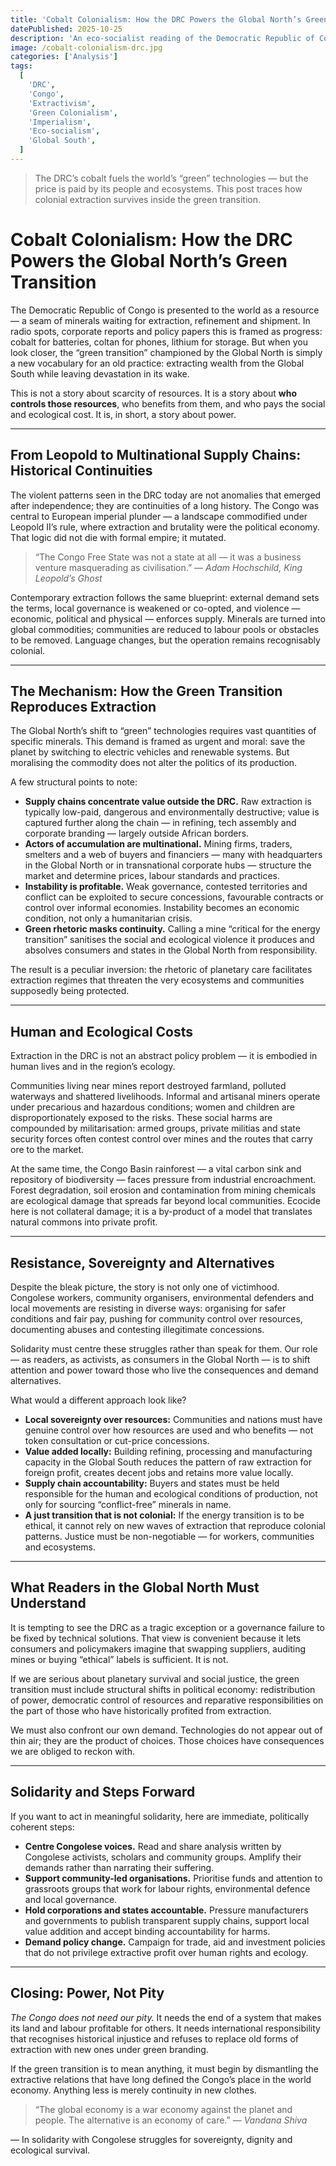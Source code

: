 ```yaml
---
title: 'Cobalt Colonialism: How the DRC Powers the Global North’s Green Transition'
datePublished: 2025-10-25
description: 'An eco-socialist reading of the Democratic Republic of Congo — tracing how extraction, empire and global supply chains convert Congolese life and land into profits for the Global North under the guise of a “green” transition.'
image: /cobalt-colonialism-drc.jpg
categories: ['Analysis']
tags:
  [
    'DRC',
    'Congo',
    'Extractivism',
    'Green Colonialism',
    'Imperialism',
    'Eco-socialism',
    'Global South',
  ]
---
```


> The DRC’s cobalt fuels the world’s “green” technologies — but the price is paid by its people and ecosystems. This post traces how colonial extraction survives inside the green transition.

# Cobalt Colonialism: How the DRC Powers the Global North’s Green Transition

The Democratic Republic of Congo is presented to the world as a resource — a seam of minerals waiting for extraction, refinement and shipment. In radio spots, corporate reports and policy papers this is framed as progress: cobalt for batteries, coltan for phones, lithium for storage. But when you look closer, the “green transition” championed by the Global North is simply a new vocabulary for an old practice: extracting wealth from the Global South while leaving devastation in its wake.

This is not a story about scarcity of resources. It is a story about **who controls those resources**, who benefits from them, and who pays the social and ecological cost. It is, in short, a story about power.

---

## From Leopold to Multinational Supply Chains: Historical Continuities

The violent patterns seen in the DRC today are not anomalies that emerged after independence; they are continuities of a long history. The Congo was central to European imperial plunder — a landscape commodified under Leopold II’s rule, where extraction and brutality were the political economy. That logic did not die with formal empire; it mutated.

> “The Congo Free State was not a state at all — it was a business venture masquerading as civilisation.”
> — _Adam Hochschild, King Leopold’s Ghost_

Contemporary extraction follows the same blueprint: external demand sets the terms, local governance is weakened or co-opted, and violence — economic, political and physical — enforces supply. Minerals are turned into global commodities; communities are reduced to labour pools or obstacles to be removed. Language changes, but the operation remains recognisably colonial.

---

## The Mechanism: How the Green Transition Reproduces Extraction

The Global North’s shift to “green” technologies requires vast quantities of specific minerals. This demand is framed as urgent and moral: save the planet by switching to electric vehicles and renewable systems. But moralising the commodity does not alter the politics of its production.

A few structural points to note:

- **Supply chains concentrate value outside the DRC.** Raw extraction is typically low-paid, dangerous and environmentally destructive; value is captured further along the chain — in refining, tech assembly and corporate branding — largely outside African borders.
- **Actors of accumulation are multinational.** Mining firms, traders, smelters and a web of buyers and financiers — many with headquarters in the Global North or in transnational corporate hubs — structure the market and determine prices, labour standards and practices.
- **Instability is profitable.** Weak governance, contested territories and conflict can be exploited to secure concessions, favourable contracts or control over informal economies. Instability becomes an economic condition, not only a humanitarian crisis.
- **Green rhetoric masks continuity.** Calling a mine “critical for the energy transition” sanitises the social and ecological violence it produces and absolves consumers and states in the Global North from responsibility.

The result is a peculiar inversion: the rhetoric of planetary care facilitates extraction regimes that threaten the very ecosystems and communities supposedly being protected.

---

## Human and Ecological Costs

Extraction in the DRC is not an abstract policy problem — it is embodied in human lives and in the region’s ecology.

Communities living near mines report destroyed farmland, polluted waterways and shattered livelihoods. Informal and artisanal miners operate under precarious and hazardous conditions; women and children are disproportionately exposed to the risks. These social harms are compounded by militarisation: armed groups, private militias and state security forces often contest control over mines and the routes that carry ore to the market.

At the same time, the Congo Basin rainforest — a vital carbon sink and repository of biodiversity — faces pressure from industrial encroachment. Forest degradation, soil erosion and contamination from mining chemicals are ecological damage that spreads far beyond local communities. Ecocide here is not collateral damage; it is a by-product of a model that translates natural commons into private profit.

---

## Resistance, Sovereignty and Alternatives

Despite the bleak picture, the story is not only one of victimhood. Congolese workers, community organisers, environmental defenders and local movements are resisting in diverse ways: organising for safer conditions and fair pay, pushing for community control over resources, documenting abuses and contesting illegitimate concessions.

Solidarity must centre these struggles rather than speak for them. Our role — as readers, as activists, as consumers in the Global North — is to shift attention and power toward those who live the consequences and demand alternatives.

What would a different approach look like?

- **Local sovereignty over resources:** Communities and nations must have genuine control over how resources are used and who benefits — not token consultation or cut-price concessions.
- **Value added locally:** Building refining, processing and manufacturing capacity in the Global South reduces the pattern of raw extraction for foreign profit, creates decent jobs and retains more value locally.
- **Supply chain accountability:** Buyers and states must be held responsible for the human and ecological conditions of production, not only for sourcing “conflict-free” minerals in name.
- **A just transition that is not colonial:** If the energy transition is to be ethical, it cannot rely on new waves of extraction that reproduce colonial patterns. Justice must be non-negotiable — for workers, communities and ecosystems.

---

## What Readers in the Global North Must Understand

It is tempting to see the DRC as a tragic exception or a governance failure to be fixed by technical solutions. That view is convenient because it lets consumers and policymakers imagine that swapping suppliers, auditing mines or buying “ethical” labels is sufficient. It is not.

If we are serious about planetary survival and social justice, the green transition must include structural shifts in political economy: redistribution of power, democratic control of resources and reparative responsibilities on the part of those who have historically profited from extraction.

We must also confront our own demand. Technologies do not appear out of thin air; they are the product of choices. Those choices have consequences we are obliged to reckon with.

---

## Solidarity and Steps Forward

If you want to act in meaningful solidarity, here are immediate, politically coherent steps:

- **Centre Congolese voices.** Read and share analysis written by Congolese activists, scholars and community groups. Amplify their demands rather than narrating their suffering.
- **Support community-led organisations.** Prioritise funds and attention to grassroots groups that work for labour rights, environmental defence and local governance.
- **Hold corporations and states accountable.** Pressure manufacturers and governments to publish transparent supply chains, support local value addition and accept binding accountability for harms.
- **Demand policy change.** Campaign for trade, aid and investment policies that do not privilege extractive profit over human rights and ecology.

---

## Closing: Power, Not Pity

_The Congo does not need our pity._ It needs the end of a system that makes its land and labour profitable for others. It needs international responsibility that recognises historical injustice and refuses to replace old forms of extraction with new ones under green branding.

If the green transition is to mean anything, it must begin by dismantling the extractive relations that have long defined the Congo’s place in the world economy. Anything less is merely continuity in new clothes.

> “The global economy is a war economy against the planet and people. The alternative is an economy of care.”
> — _Vandana Shiva_

— In solidarity with Congolese struggles for sovereignty, dignity and ecological survival.
